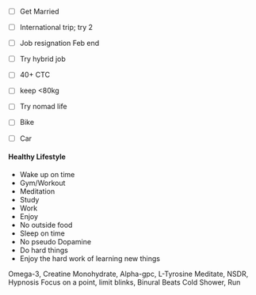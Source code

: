 
- [ ] Get Married
- [ ] International trip; try 2
- [ ] Job resignation Feb end
- [ ] Try hybrid job
- [ ] 40+ CTC
- [ ] keep <80kg
- [ ] Try nomad life
- [ ] Bike
- [ ] Car




#### Healthy Lifestyle
- Wake up on time
- Gym/Workout
- Meditation
- Study
- Work
- Enjoy
- No outside food
- Sleep on time
- No pseudo Dopamine
- Do hard things
- Enjoy the hard work of learning new things



Omega-3, Creatine Monohydrate, Alpha-gpc, L-Tyrosine
Meditate, NSDR, Hypnosis
Focus on a point, limit blinks, Binural Beats
Cold Shower, Run
